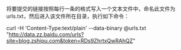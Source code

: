 将要提交的链接按照每行一条的格式写入一个文本文件中，命名此文件为urls.txt，然后进入该文件所在目录，执行如下命令：

curl -H 'Content-Type:text/plain' --data-binary @urls.txt "http://data.zz.baidu.com/urls?site=blog.zshipu.com&token=RDs9ZhrtxQwRAhQZ"


